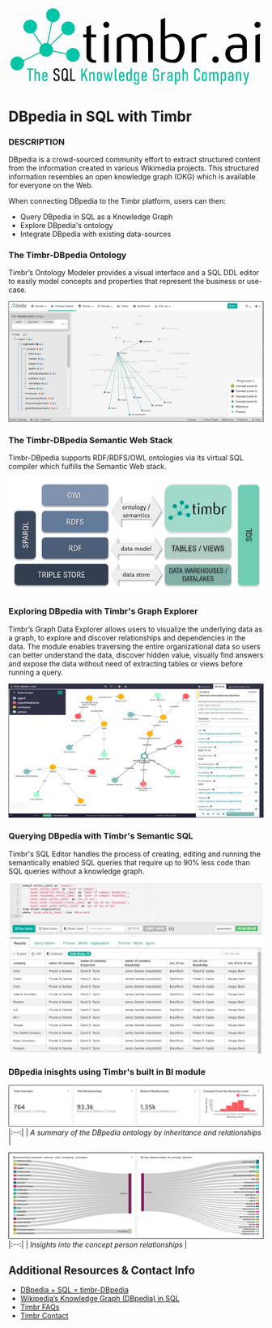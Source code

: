 ![Timbr logo description](Timbr_logo.png)

# DBpedia in SQL with Timbr

### DESCRIPTION
DBpedia is a crowd-sourced community effort to extract structured content from the information created in various Wikimedia projects. This structured information resembles an open knowledge graph (OKG) which is available for everyone on the Web.

When connecting DBpedia to the Timbr platform, users can then:
* Query DBpedia in SQL as a Knowledge Graph
* Explore DBpedia's ontology
* Integrate DBpedia with existing data-sources

### The Timbr-DBpedia Ontology
Timbr’s Ontology Modeler provides a visual interface and a SQL DDL editor to easily model concepts and properties that represent the business or use-case.

![DBpedia Ontology](DBpedia_Ontology.png)

### The Timbr-DBpedia Semantic Web Stack
Timbr-DBpedia supports RDF/RDFS/OWL ontologies via its virtual SQL compiler which fulfills the Semantic Web stack.

![DBpedia Semantic Web Stack](DBpedia_Semantic_Web_Stack.png)

### Exploring DBpedia with Timbr's Graph Explorer
Timbr’s Graph Data Explorer allows users to visualize the underlying data as a graph, to explore and discover relationships and dependencies in the data. The module enables traversing the entire organizational data so users can better understand the data, discover hidden value, visually find answers and expose the data without need of extracting tables or views before running a query.

![DBpedia Graph Explorer](DBpedia_Graph_Explorer.png)

### Querying DBpedia with Timbr's Semantic SQL
Timbr's SQL Editor handles the process of creating, editing and running the semantically enabled SQL queries that require up to 90% less code than SQL queries without a knowledge graph.

![DBpedia Semantic SQL](DBpedia_Semantic_SQL.png)

### DBpedia inisghts using Timbr's built in BI module

![DBpedia Summary](DBpedia_Ontology_Metrics.png)
|:--:| 
| *A summary of the DBpedia ontology by inheritance and relationships* |

![DBpedia Insights](DBpedia_Relationships.png)
|:--:| 
| *Insights into the concept person relationships* |


## Additional Resources & Contact Info

* [DBpedia + SQL = timbr-DBpedia](https://medium.com/@cenguix/dbpedia-sql-timbr-dbpedia-open-knowledge-graph-bfe1b59c2a2b)
* [Wikipedia’s Knowledge Graph (DBpedia) in SQL](https://the-barcohen.medium.com/how-we-query-wikipedias-knowledge-graph-dbpedia-in-sql-using-timbr-292a47b86772)
* [Timbr FAQs](https://timbr.ai/timbr-faqs/)  
* [Timbr Contact](https://timbr.ai/contact/)

